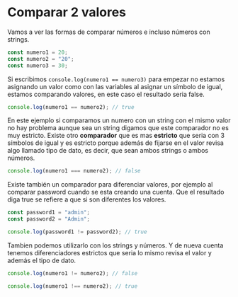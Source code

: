 # Comparar 2 valores

Vamos a ver las formas de comparar números e incluso números con strings.

```jsx
const numero1 = 20;
const numero2 = "20";
const numero3 = 30;
```

Si escribimos `console.log(numero1 == numero3)` para empezar no estamos asignando un valor como con las variables al asignar un símbolo de igual, estamos comparando valores, en este caso el resultado seria false.

```jsx
console.log(numero1 == numero2); // true
```

En este ejemplo si comparamos un numero con un string con el mismo valor no hay problema aunque sea un string digamos que este comparador no es muy estricto. Existe otro **comparador** que es mas **estricto** que seria con 3 símbolos de igual y es estricto porque además de fijarse en el valor revisa algo llamado tipo de dato, es decir, que sean ambos strings o ambos números.

```jsx
console.log(numero1 === numero2); // false
```

Existe también un comparador para diferenciar valores, por ejemplo al comparar password cuando se esta creando una cuenta. Que el resultado diga true se refiere a que si son diferentes los valores.

```jsx
const password1 = "admin";
const password2 = "Admin";

console.log(password1 != password2); // true
```

Tambien podemos utilizarlo con los strings y números. Y de nueva cuenta tenemos diferenciadores estrictos que seria lo mismo revisa el valor y además el tipo de dato.

```jsx
console.log(numero1 != numero2); // false

console.log(numero1 !== numero2); // true
```